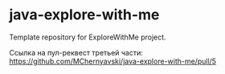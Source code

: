 # java-explore-with-me

Template repository for ExploreWithMe project.

Ссылка на пул-реквест третьей части: https://github.com/MChernyavski/java-explore-with-me/pull/5 


